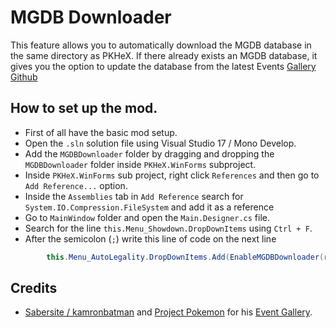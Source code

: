 # MGDB Downloader

This feature allows you to automatically download the MGDB database in the same directory as PKHeX.
If there already exists an MGDB database, it gives you the option to update the database from the latest Events [Gallery Github](https://github.com/projectpokemon/EventsGallery)

## How to set up the mod.

- First of all have the basic mod setup.
- Open the `.sln` solution file using Visual Studio 17 / Mono Develop.
- Add the `MGDBDownloader` folder by dragging and dropping the `MGDBDownloader` folder inside `PKHeX.WinForms` subproject.
- Inside `PKHeX.WinForms` sub project, right click `References` and then go to `Add Reference...` option. 
- Inside the `Assemblies` tab in `Add Reference` search for `System.IO.Compression.FileSystem` and add it as a reference
- Go to `MainWindow` folder and open the `Main.Designer.cs` file.
- Search for the line `this.Menu_Showdown.DropDownItems` using `Ctrl + F`.
- After the semicolon (`;`) write this line of code on the next line

```csharp
        this.Menu_AutoLegality.DropDownItems.Add(EnableMGDBDownloader(resources));
```

## Credits
- [Sabersite / kamronbatman](https://github.com/kamronbatman) and [Project Pokemon](https://github.com/projectpokemon) for his [Event Gallery](https://github.com/projectpokemon/EventsGallery).

